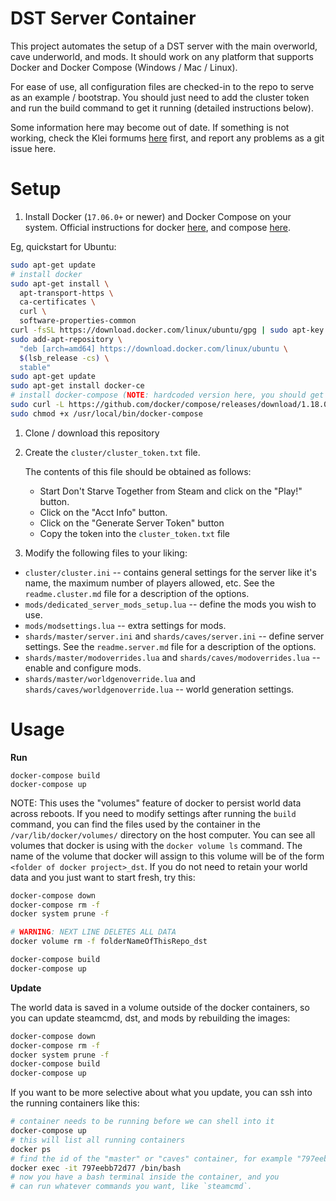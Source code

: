 # DST Server Container

This project automates the setup of a DST server with the main
overworld, cave underworld, and mods. It should work on any platform
that supports Docker and Docker Compose (Windows / Mac / Linux).

For ease of use, all configuration files are checked-in to the repo
to serve as an example / bootstrap. You should just need to add the cluster
token and run the build command to get it running (detailed instructions below).

Some information here may become out of date. If something is not
working, check the Klei formums
[here](forums.kleientertainment.com)
first, and report any problems as a git issue here.

# Setup

1. Install Docker (`17.06.0+` or newer) and Docker Compose on your system.
  Official instructions for docker
  [here](https://docs.docker.com/engine/installation/), and compose
  [here](https://docs.docker.com/compose/install/).

  Eg, quickstart for Ubuntu:

  ```bash
  sudo apt-get update
  # install docker
  sudo apt-get install \
    apt-transport-https \
    ca-certificates \
    curl \
    software-properties-common
  curl -fsSL https://download.docker.com/linux/ubuntu/gpg | sudo apt-key add -
  sudo add-apt-repository \
    "deb [arch=amd64] https://download.docker.com/linux/ubuntu \
    $(lsb_release -cs) \
    stable"
  sudo apt-get update
  sudo apt-get install docker-ce
  # install docker-compose (NOTE: hardcoded version here, you should get the latest)
  sudo curl -L https://github.com/docker/compose/releases/download/1.18.0/docker-compose-`uname -s`-`uname -m` -o /usr/local/bin/docker-compose
  sudo chmod +x /usr/local/bin/docker-compose
  ```

1. Clone / download this repository

1. Create the `cluster/cluster_token.txt` file.

    The contents of this file should be obtained as follows:

    * Start Don't Starve Together from Steam and click on the "Play!" button.
    * Click on the "Acct Info" button.
    * Click on the "Generate Server Token" button
    * Copy the token into the `cluster_token.txt` file

1. Modify the following files to your liking:

  * `cluster/cluster.ini` -- contains general settings for the server like
    it's name, the maximum number of players allowed, etc.
    See the `readme.cluster.md` file for a description of
    the options.
  * `mods/dedicated_server_mods_setup.lua` -- define the mods you wish to use.
  * `mods/modsettings.lua` -- extra settings for mods.
  * `shards/master/server.ini` and `shards/caves/server.ini` -- define server settings. See the `readme.server.md` file
    for a description of the options.
  * `shards/master/modoverrides.lua` and `shards/caves/modoverrides.lua` -- enable and configure mods.
  * `shards/master/worldgenoverride.lua` and `shards/caves/worldgenoverride.lua` -- world generation settings.

# Usage

**Run**

```
docker-compose build
docker-compose up
```

NOTE: This uses the "volumes" feature of docker to persist world
data across reboots. If you need to modify settings after running
the `build` command, you can find the files used by the container
in the `/var/lib/docker/volumes/` directory on the host computer.
You can see all volumes that docker is using with the
`docker volume ls` command. The name of the volume that docker
will assign to this volume will be of the form
`<folder of docker project>_dst`.
If you do not need to retain your world data and you just want to
start fresh, try this:

``` bash
docker-compose down
docker-compose rm -f
docker system prune -f

# WARNING: NEXT LINE DELETES ALL DATA
docker volume rm -f folderNameOfThisRepo_dst

docker-compose build
docker-compose up
```

**Update**

The world data is saved in a volume outside of the
docker containers, so you can update steamcmd, dst,
and mods by rebuilding the images:

```bash
docker-compose down
docker-compose rm -f
docker system prune -f
docker-compose build
docker-compose up
```

If you want to be more selective about what you update, you
can ssh into the running containers like this:

```bash
# container needs to be running before we can shell into it
docker-compose up
# this will list all running containers
docker ps
# find the id of the "master" or "caves" container, for example "797eebb71d77"
docker exec -it 797eebb72d77 /bin/bash
# now you have a bash terminal inside the container, and you
# can run whatever commands you want, like `steamcmd`.
```
